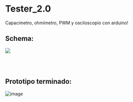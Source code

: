 # Tester_2.0
 Capacimetro, ohmímetro, PWM y osciloscopio con arduino!

## Schema:

<img src="https://user-images.githubusercontent.com/102642378/209167478-4a40eaad-5e25-49c3-aada-9b4e65049a1a.png"/>

<br><br>

## Prototipo terminado:

![image](https://user-images.githubusercontent.com/102642378/209168171-2a77a436-a0e6-40d8-9c7f-02bcabaed30b.png)
